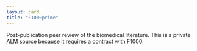 ```yaml
---
layout: card
title: "F1000prime"
---
```


Post-publication peer review of the biomedical literature. This is a private ALM source because it requires a contract with F1000.
